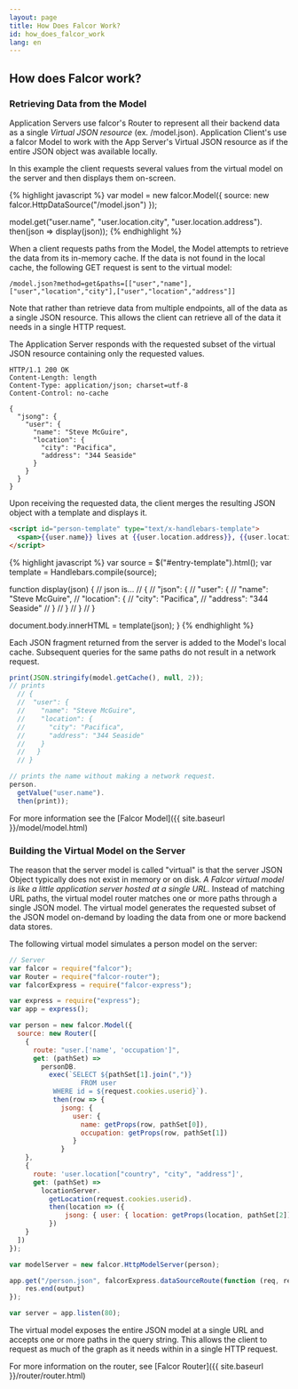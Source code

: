 ```yaml
---
layout: page
title: How Does Falcor Work?
id: how_does_falcor_work
lang: en
---
```


## How does Falcor work?

### Retrieving Data from the Model

Application Servers use falcor's Router to represent all their backend data as a single *Virtual JSON resource* (ex. /model.json). Application Client's use a falcor Model to work with the App Server's Virtual JSON resource as if the entire JSON object was available locally.

In this example the client requests several values from the virtual model on the server and then displays them on-screen.

{% highlight javascript %}
var model = new falcor.Model({
  source: new falcor.HttpDataSource("/model.json")
});

model.get("user.name", "user.location.city", "user.location.address").
  then(json => display(json));
{% endhighlight %}

When a client requests paths from the Model, the Model attempts to retrieve the data from its in-memory cache. If the data is not found in the local cache, the following GET request is sent to the virtual model:

~~~
/model.json?method=get&paths=[["user","name"],["user","location","city"],["user","location","address"]]
~~~

Note that rather than retrieve data from multiple endpoints, all of the data as a single JSON resource. This allows the client can retrieve all of the data it needs in a single HTTP request. 

The Application Server responds with the requested subset of the virtual JSON resource containing only the requested values. 

~~~
HTTP/1.1 200 OK
Content-Length: length
Content-Type: application/json; charset=utf-8
Content-Control: no-cache

{
  "jsong": {
    "user": {
      "name": "Steve McGuire",
      "location": {
        "city": "Pacifica",
        "address": "344 Seaside"
      }
    }
  }
}
~~~

Upon receiving the requested data, the client merges the resulting JSON object with a template and displays it. 


~~~html
<script id="person-template" type="text/x-handlebars-template">
  <span>{{user.name}} lives at {{user.location.address}}, {{user.location.city}}</span>
</script>
~~~

{% highlight javascript %}
var source   = $("#entry-template").html();
var template = Handlebars.compile(source);

function display(json) {
  // json is...
  // {
  //   "json": {
  //     "user": {
  //       "name": "Steve McGuire",
  //       "location": {
  //         "city": "Pacifica",
  //         "address": "344 Seaside"
  //       }
  //     }
  //   }
  // }

  document.body.innerHTML = template(json);
}
{% endhighlight %}

Each JSON fragment returned from the server is added to the Model's local cache. Subsequent queries for the same paths do not result in a network request.

~~~js
print(JSON.stringify(model.getCache(), null, 2));
// prints
  // {
  //  "user": {
  //    "name": "Steve McGuire",
  //    "location": {
  //      "city": "Pacifica",
  //      "address": "344 Seaside"
  //    }
  //   }
  // }

// prints the name without making a network request.
person.
  getValue("user.name").
  then(print));
~~~

For more information see the [Falcor Model]({{ site.baseurl }}/model/model.html)

### Building the Virtual Model on the Server

The reason that the server model is called "virtual" is that the server JSON Object typically does not exist in memory or on disk. *A Falcor virtual model is like a little application server hosted at a single URL.* Instead of matching URL paths, the virtual model router matches one or more paths through a single JSON model. The virtual model generates the requested subset of the JSON model on-demand by loading the data from one or more backend data stores.

The following virtual model simulates a person model on the server:

~~~js
// Server
var falcor = require("falcor");
var Router = require("falcor-router");
var falcorExpress = require("falcor-express");

var express = require("express");
var app = express();

var person = new falcor.Model({
  source: new Router([
    {
      route: "user.['name', 'occupation']",
      get: (pathSet) => 
        personDB.
          exec(`SELECT ${pathSet[1].join(",")}
                  FROM user 
           WHERE id = ${request.cookies.userid}`).
           then(row => {
             jsong: {
                user: {
                  name: getProps(row, pathSet[0]),
                  occupation: getProps(row, pathSet[1])
                }
             }
    },
    {
      route: 'user.location["country", "city", "address"]',
      get: (pathSet) => 
        locationServer.
          getLocation(request.cookies.userid).
          then(location => ({
              jsong: { user: { location: getProps(location, pathSet[2]) } }
          })
    }
  ])
});

var modelServer = new falcor.HttpModelServer(person);

app.get("/person.json", falcorExpress.dataSourceRoute(function (req, res) {
    res.end(output)
});

var server = app.listen(80);
~~~

The virtual model exposes the entire JSON model at a single URL and accepts one or more paths in the query string. This allows the client to request as much of the graph as it needs within in a single HTTP request. 

For more information on the router, see [Falcor Router]({{ site.baseurl }}/router/router.html)
